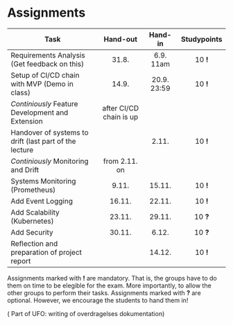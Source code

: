 # Assignments

| Task                                                   | Hand-out                | Hand-in     | Studypoints|
|--------------------------------------------------------|:-----------------------:|:-----------:|:--------:|
| Requirements Analysis (Get feedback on this)           | 31.8.                   | 6.9. 11am   | 10 **!** |
| Setup of CI/CD chain with MVP (Demo in class)          | 14.9.                   | 20.9. 23:59 | 10 **!** |
| _Continiously_ Feature Development and Extension       | after CI/CD chain is up |             |          |
| Handover of systems to drift (last part of the lecture |                         | 2.11.       | 10 **!** |
| _Continiously_ Monitoring and Drift                    | from 2.11. on           |             |          |
| Systems Monitoring (Prometheus)                        | 9.11.                   | 15.11.      | 10 **!** |
| Add Event Logging                                      | 16.11.                  | 22.11.      | 10 **!** |
| Add Scalability (Kubernetes)                           | 23.11.                  | 29.11.      | 10 **?** |
| Add Security                                           | 30.11.                  | 6.12.       | 10 **?** |
| Reflection and preparation of project report           |                         | 14.12.      | 10 **!** |


Assignments marked with **!** are mandatory. That is, the groups have to do them on time to be elegible for the exam. More importantly, to allow the other groups to perform their tasks.
Assignments marked with **?** are optional. However, we encourage the students to hand them in!


 ( Part of UFO: writing of overdragelses dokumentation)